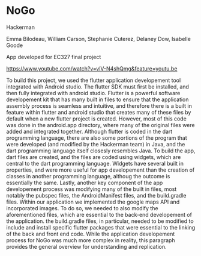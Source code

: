 # NoGo

Hackerman

Emma Bilodeau,
William Carson,
Stephanie Cuterez,
Delaney Dow,
Isabelle Goode

App developed for EC327 final project

https://www.youtube.com/watch?v=vlV-N4shQmg&feature=youtu.be


To build this project, we used the flutter application developement tool integrated with Android studio. The flutter SDK must first be installed, and then fully integrated with android studio. Flutter is a powerful software developement kit that has many built in files to ensure that the application assembly process is seamless and intuitive, and therefore there is a built in feature within flutter and android studio that creates many of these files by default when a new flutter project is created. However, most of this code was done in the android.app directory, where many of the original files were added and integrated together. Although flutter is coded in the dart programming language, there are also some portions of the program that were developed (and modified by the Hackerman team) in Java, and the dart programming language itself closesly resembles Java. To build the app, dart files are created, and the files are coded using widgets, which are central to the dart programming language. Widgets have several built in properties, and were more useful for app developement than the creation of classes in another programming language, althoug the outcome is essentially the same. Lastly, another key component of the app developement process was modifying many of the built in files, most notably the pubspec files, the AndroidManifest files, and the build.gradle files. Within our application we implemented the google maps API and incorporated images. To do so, we needed to also modify the aforementioned files, which are essential to the back-end developement of the application. the build.gradle files, in particular, needed to be modified to include and install specific flutter packages that were essential to the linking of the back and front end code. While the application developement process for NoGo was much more complex in reality, this paragraph provides the general overview for understanding and replication. 
